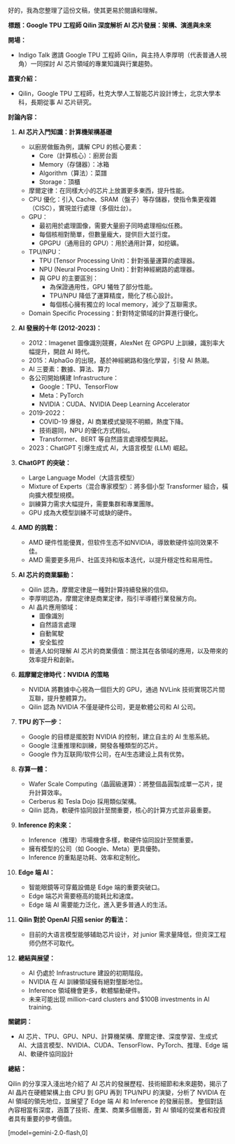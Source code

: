 好的，我為您整理了這份文稿，使其更易於閱讀和理解。

**標題：Google TPU 工程師 Qilin 深度解析 AI 芯片發展：架構、演進與未來**

**開場：**

*   Indigo Talk 邀請 Google TPU 工程師 Qilin，與主持人李厚明（代表普通人視角）一同探討 AI 芯片領域的專業知識與行業趨勢。

**嘉賓介紹：**

*   Qilin，Google TPU 工程師，杜克大學人工智能芯片設計博士，北京大學本科，長期從事 AI 芯片研究。

**討論內容：**

1.  **AI 芯片入門知識：計算機架構基礎**
    *   以廚房做飯為例，講解 CPU 的核心要素：
        *   Core（計算核心）：廚房台面
        *   Memory（存儲器）：冰箱
        *   Algorithm（算法）：菜譜
        *   Storage：頂櫃
    *   摩爾定律：在同樣大小的芯片上放置更多東西，提升性能。
    *   CPU 優化：引入 Cache、SRAM（盤子）等存儲器，使指令集更複雜（CISC），實現並行處理（多個灶台）。
    *   GPU：
        *   最初用於處理圖像，需要大量廚子同時處理相似任務。
        *   每個核相對簡單，但數量龐大，提供巨大並行度。
        *   GPGPU（通用目的 GPU）：用於通用計算，如挖礦。
    *   TPU/NPU：
        *   TPU (Tensor Processing Unit)：針對張量運算的處理器。
        *   NPU (Neural Processing Unit)：針對神經網路的處理器。
        *   與 GPU 的主要區別：
            *   為保證通用性，GPU 犧牲了部分性能。
            *   TPU/NPU 降低了運算精度，簡化了核心設計。
            *   每個核心擁有獨立的 local memory，減少了互聯需求。
    *   Domain Specific Processing：針對特定領域的計算進行優化。

2.  **AI 發展的十年 (2012-2023)：**
    *   2012：Imagenet 圖像識別競賽，AlexNet 在 GPGPU 上訓練，識別率大幅提升，開啟 AI 時代。
    *   2015：AlphaGo 的出現，基於神經網路和強化學習，引發 AI 熱潮。
    *   AI 三要素：數據、算法、算力
    *   各公司開始構建 Infrastructure：
        *   Google：TPU、TensorFlow
        *   Meta：PyTorch
        *   NVIDIA：CUDA、NVIDIA Deep Learning Accelerator
    *   2019-2022：
        *   COVID-19 爆發，AI 商業模式變現不明顯，熱度下降。
        *   技術趨同，NPU 的優化方式相似。
        *   Transformer、BERT 等自然語言處理模型興起。
    *   2023：ChatGPT 引爆生成式 AI，大語言模型 (LLM) 崛起。

3.  **ChatGPT 的突破：**
    *   Large Language Model（大語言模型）
    *   Mixture of Experts（混合專家模型）：將多個小型 Transformer 組合，橫向擴大模型規模。
    *   訓練算力需求大幅提升，需要集群和專業團隊。
    *   GPU 成為大模型訓練不可或缺的硬件。

4.  **AMD 的挑戰：**
    *   AMD 硬件性能優異，但软件生态不如NVIDIA，導致軟硬件協同效果不佳。
    *   AMD 需要更多用戶、社區支持和版本迭代，以提升穩定性和易用性。

5.  **AI 芯片的商業驅動：**
    *   Qilin 認為，摩爾定律是一種對計算持續發展的信仰。
    *   李厚明認為，摩爾定律是商業定律，指引半導體行業發展方向。
    *   AI 晶片應用領域：
        *   圖像識別
        *   自然語言處理
        *   自動駕駛
        *   安全監控
    *   普通人如何理解 AI 芯片的商業價值：關注其在各領域的應用，以及帶來的效率提升和創新。

6.  **超摩爾定律時代：NVIDIA 的策略**
    *   NVIDIA 將數據中心視為一個巨大的 GPU，通過 NVLink 技術實現芯片間互聯，提升整體算力。
    *   Qilin 認為 NVIDIA 不僅是硬件公司，更是軟體公司和 AI 公司。

7.  **TPU 的下一步：**
    *   Google 的目標是擺脫對 NVIDIA 的控制，建立自主的 AI 生態系統。
    *   Google 注重推理和訓練，開發各種類型的芯片。
    *   Google 作为互联网/软件公司，在AI生态建设上具有优势。

8.  **存算一體：**
    *   Wafer Scale Computing（晶圓級運算）：將整個晶圓製成單一芯片，提升計算效率。
    *   Cerberus 和 Tesla Dojo 採用類似架構。
    *   Qilin 認為，軟硬件協同設計至關重要，核心的計算方式並非最重要。

9.  **Inference 的未來：**
    *   Inference（推理）市場機會多樣，軟硬件協同設計至關重要。
    *   擁有模型的公司（如 Google、Meta）更具優勢。
    *   Inference 的重點是功耗、效率和定制化。

10. **Edge 端 AI：**
    *   智能眼鏡等可穿戴設備是 Edge 端的重要突破口。
    *   Edge 端芯片需要極高的能耗比和速度。
    *   Edge 端 AI 需要能力泛化，進入更多普通人的生活。

11. **Qilin 對於 OpenAI 只招 senior 的看法：**
    *   目前的大语言模型能够辅助芯片设计，对 junior 需求量降低，但资深工程师仍然不可取代。

12. **總結與展望：**
    *   AI 仍處於 Infrastructure 建設的初期階段。
    *   NVIDIA 在 AI 訓練領域擁有絕對壟斷地位。
    *   Inference 領域機會更多，軟體驅動硬件。
    *   未来可能出现 million-card clusters and $100B investments in AI training.

**關鍵詞：**

*   AI 芯片、TPU、GPU、NPU、計算機架構、摩爾定律、深度學習、生成式 AI、大語言模型、NVIDIA、CUDA、TensorFlow、PyTorch、推理、Edge 端 AI、軟硬件協同設計

**總結：**

Qilin 的分享深入淺出地介紹了 AI 芯片的發展歷程、技術細節和未來趨勢，揭示了 AI 晶片在硬體架構上由 CPU 到 GPU 再到 TPU/NPU 的演變，分析了 NVIDIA 在 AI 領域的領先地位，並展望了 Edge 端 AI 和 Inference 的發展前景。 整個對話內容相當有深度，涵蓋了技術、產業、商業多個層面，對 AI 領域的從業者和投資者具有重要的參考價值。

[model=gemini-2.0-flash,0]
